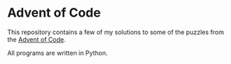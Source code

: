 # Advent of Code

This repository contains a few of my solutions to some of the puzzles from the [Advent of Code][aoc].

All programs are written in Python.

[aoc]: https://adventofcode.com/

